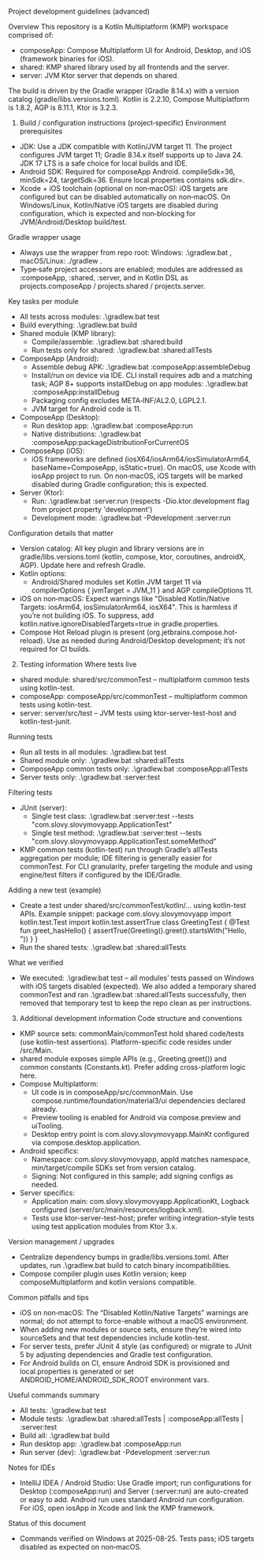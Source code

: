 Project development guidelines (advanced)

Overview
This repository is a Kotlin Multiplatform (KMP) workspace comprised of:
- composeApp: Compose Multiplatform UI for Android, Desktop, and iOS (framework binaries for iOS).
- shared: KMP shared library used by all frontends and the server.
- server: JVM Ktor server that depends on shared.

The build is driven by the Gradle wrapper (Gradle 8.14.x) with a version catalog (gradle/libs.versions.toml). Kotlin is 2.2.10, Compose Multiplatform is 1.8.2, AGP is 8.11.1, Ktor is 3.2.3.

1) Build / configuration instructions (project‑specific)
Environment prerequisites
- JDK: Use a JDK compatible with Kotlin/JVM target 11. The project configures JVM target 11; Gradle 8.14.x itself supports up to Java 24. JDK 17 LTS is a safe choice for local builds and IDE.
- Android SDK: Required for composeApp Android. compileSdk=36, minSdk=24, targetSdk=36. Ensure local.properties contains sdk.dir=<android-sdk-path>.
- Xcode + iOS toolchain (optional on non‑macOS): iOS targets are configured but can be disabled automatically on non‑macOS. On Windows/Linux, Kotlin/Native iOS targets are disabled during configuration, which is expected and non‑blocking for JVM/Android/Desktop build/test.

Gradle wrapper usage
- Always use the wrapper from repo root: Windows: .\gradlew.bat <task>, macOS/Linux: ./gradlew <task>.
- Type‑safe project accessors are enabled; modules are addressed as :composeApp, :shared, :server, and in Kotlin DSL as projects.composeApp / projects.shared / projects.server.

Key tasks per module
- All tests across modules: .\gradlew.bat test
- Build everything: .\gradlew.bat build
- Shared module (KMP library):
  - Compile/assemble: .\gradlew.bat :shared:build
  - Run tests only for shared: .\gradlew.bat :shared:allTests
- ComposeApp (Android):
  - Assemble debug APK: .\gradlew.bat :composeApp:assembleDebug
  - Install/run on device via IDE. CLI install requires adb and a matching task; AGP 8+ supports installDebug on app modules: .\gradlew.bat :composeApp:installDebug
  - Packaging config excludes META‑INF/AL2.0, LGPL2.1.
  - JVM target for Android code is 11.
- ComposeApp (Desktop):
  - Run desktop app: .\gradlew.bat :composeApp:run
  - Native distributions: .\gradlew.bat :composeApp:packageDistributionForCurrentOS
- ComposeApp (iOS):
  - iOS frameworks are defined (iosX64/iosArm64/iosSimulatorArm64, baseName=ComposeApp, isStatic=true). On macOS, use Xcode with iosApp project to run. On non‑macOS, iOS targets will be marked disabled during Gradle configuration; this is expected.
- Server (Ktor):
  - Run: .\gradlew.bat :server:run (respects -Dio.ktor.development flag from project property 'development')
  - Development mode: .\gradlew.bat -Pdevelopment :server:run

Configuration details that matter
- Version catalog: All key plugin and library versions are in gradle/libs.versions.toml (kotlin, compose, ktor, coroutines, androidX, AGP). Update here and refresh Gradle.
- Kotlin options:
  - Android/Shared modules set Kotlin JVM target 11 via compilerOptions { jvmTarget = JVM_11 } and AGP compileOptions 11.
- iOS on non‑macOS: Expect warnings like "Disabled Kotlin/Native Targets: iosArm64, iosSimulatorArm64, iosX64". This is harmless if you’re not building iOS. To suppress, add kotlin.native.ignoreDisabledTargets=true in gradle.properties.
- Compose Hot Reload plugin is present (org.jetbrains.compose.hot-reload). Use as needed during Android/Desktop development; it’s not required for CI builds.

2) Testing information
Where tests live
- shared module: shared/src/commonTest – multiplatform common tests using kotlin-test.
- composeApp: composeApp/src/commonTest – multiplatform common tests using kotlin-test.
- server: server/src/test – JVM tests using ktor-server-test-host and kotlin-test-junit.

Running tests
- Run all tests in all modules: .\gradlew.bat test
- Shared module only: .\gradlew.bat :shared:allTests
- ComposeApp common tests only: .\gradlew.bat :composeApp:allTests
- Server tests only: .\gradlew.bat :server:test

Filtering tests
- JUnit (server):
  - Single test class: .\gradlew.bat :server:test --tests "com.slovy.slovymovyapp.ApplicationTest"
  - Single test method: .\gradlew.bat :server:test --tests "com.slovy.slovymovyapp.ApplicationTest.someMethod"
- KMP common tests (kotlin-test) run through Gradle’s allTests aggregation per module; IDE filtering is generally easier for commonTest. For CLI granularity, prefer targeting the module and using engine/test filters if configured by the IDE/Gradle.

Adding a new test (example)
- Create a test under shared/src/commonTest/kotlin/... using kotlin-test APIs.
  Example snippet:
  package com.slovy.slovymovyapp
  import kotlin.test.Test
  import kotlin.test.assertTrue
  class GreetingTest {
      @Test fun greet_hasHello() {
          assertTrue(Greeting().greet().startsWith("Hello, "))
      }
  }
- Run the shared tests: .\gradlew.bat :shared:allTests

What we verified
- We executed: .\gradlew.bat test – all modules’ tests passed on Windows with iOS targets disabled (expected). We also added a temporary shared commonTest and ran .\gradlew.bat :shared:allTests successfully, then removed that temporary test to keep the repo clean as per instructions.

3) Additional development information
Code structure and conventions
- KMP source sets: commonMain/commonTest hold shared code/tests (use kotlin-test assertions). Platform-specific code resides under <module>/src/<platform>Main.
- shared module exposes simple APIs (e.g., Greeting.greet()) and common constants (Constants.kt). Prefer adding cross-platform logic here.
- Compose Multiplatform:
  - UI code is in composeApp/src/commonMain. Use compose.runtime/foundation/material3/ui dependencies declared already.
  - Preview tooling is enabled for Android via compose.preview and uiTooling.
  - Desktop entry point is com.slovy.slovymovyapp.MainKt configured via compose.desktop.application.
- Android specifics:
  - Namespace: com.slovy.slovymovyapp, appId matches namespace, min/target/compile SDKs set from version catalog.
  - Signing: Not configured in this sample; add signing configs as needed.
- Server specifics:
  - Application main: com.slovy.slovymovyapp.ApplicationKt, Logback configured (server/src/main/resources/logback.xml).
  - Tests use ktor-server-test-host; prefer writing integration-style tests using test application modules from Ktor 3.x.

Version management / upgrades
- Centralize dependency bumps in gradle/libs.versions.toml. After updates, run .\gradlew.bat build to catch binary incompatibilities.
- Compose compiler plugin uses Kotlin version; keep composeMultiplatform and kotlin versions compatible.

Common pitfalls and tips
- iOS on non‑macOS: The “Disabled Kotlin/Native Targets” warnings are normal; do not attempt to force-enable without a macOS environment.
- When adding new modules or source sets, ensure they’re wired into sourceSets and that test dependencies include kotlin-test.
- For server tests, prefer JUnit 4 style (as configured) or migrate to JUnit 5 by adjusting dependencies and Gradle test configuration.
- For Android builds on CI, ensure Android SDK is provisioned and local.properties is generated or set ANDROID_HOME/ANDROID_SDK_ROOT environment vars.

Useful commands summary
- All tests: .\gradlew.bat test
- Module tests: .\gradlew.bat :shared:allTests | :composeApp:allTests | :server:test
- Build all: .\gradlew.bat build
- Run desktop app: .\gradlew.bat :composeApp:run
- Run server (dev): .\gradlew.bat -Pdevelopment :server:run

Notes for IDEs
- IntelliJ IDEA / Android Studio: Use Gradle import; run configurations for Desktop (:composeApp:run) and Server (:server:run) are auto-created or easy to add. Android run uses standard Android run configuration. For iOS, open iosApp in Xcode and link the KMP framework.

Status of this document
- Commands verified on Windows at 2025-08-25. Tests pass; iOS targets disabled as expected on non‑macOS.
